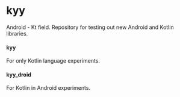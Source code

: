 # kyy
Android - Kt field. Repository for testing out new Android and Kotlin libraries.

#### kyy
For only Kotlin language experiments.

#### kyy_droid
For Kotlin in Android experiments.